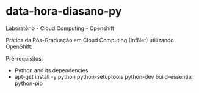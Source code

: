 # data-hora-diasano-py
Laboratório - Cloud Computing - Openshift

Prática da Pós-Graduação em Cloud Computing (InfNet) utilizando OpenShift:

Pré-requisitos:
- Python and its dependencies
- apt-get install -y python python-setuptools python-dev build-essential python-pip
